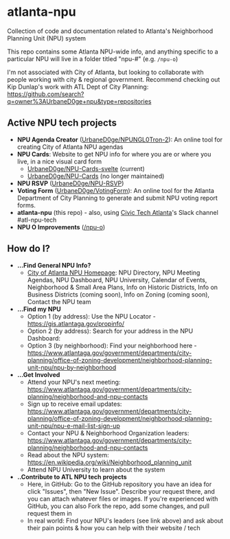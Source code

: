 # atlanta-npu

Collection of code and documentation related to Atlanta's Neighborhood Planning Unit (NPU) system

This repo contains some Atlanta NPU-wide info, and anything specific to a particular NPU will live in a folder titled "npu-#" (e.g. `/npu-o`)

I'm not associated with City of Atlanta, but looking to collaborate with people working with city & regional government.  Recommend checking out Kip Dunlap's work with ATL Dept of City Planning: https://github.com/search?q=owner%3AUrbaneD0ge+npu&type=repositories

## Active NPU tech projects

- **NPU Agenda Creator** ([UrbaneD0ge/NPUNGL0Tron-2](https://github.com/UrbaneD0ge/NPUNGL0Tron-2)): An online tool for creating City of Atlanta NPU agendas
- **NPU Cards**: Website to get NPU info for where you are or where you live, in a nice visual card form
  - [UrbaneD0ge/NPU-Cards-svelte](https://github.com/UrbaneD0ge/NPU-Cards-svelte) (current)
  - [UrbaneD0ge/NPU-Cards](https://github.com/UrbaneD0ge/NPU-Cards) (no longer maintained)
- **NPU RSVP** ([UrbaneD0ge/NPU-RSVP](https://github.com/UrbaneD0ge/NPU-RSVP))
- **Voting Form** ([UrbaneD0ge/VotingForm](https://github.com/UrbaneD0ge/VotingForm)): An online tool for the Atlanta Department of City Planning to generate and submit NPU voting report forms.
- **atlanta-npu** (this repo) - also, using [Civic Tech Atlanta](https://www.codeforatlanta.org/)'s Slack channel #atl-npu-tech
- **NPU O Improvements** ([/npu-o](npu-o))

## How do I?

- **...Find General NPU Info?**
  - [City of Atlanta NPU Homepage](https://www.atlantaga.gov/government/departments/city-planning/office-of-zoning-development/neighborhood-planning-unit-npu): NPU Directory, NPU Meeting Agendas, NPU Dashboard, NPU University, Calendar of Events, Neighborhood & Small Area Plans, Info on Historic Districts, Info on Business Districts (coming soon), Info on Zoning (coming soon), Contact the NPU team
- **...Find my NPU**
  - Option 1 (by address): Use the NPU Locator - https://gis.atlantaga.gov/propinfo/ 
  - Option 2 (by address): Search for your address in the NPU Dashboard: 
  - Option 3 (by neighborhood): Find your neighborhood here - https://www.atlantaga.gov/government/departments/city-planning/office-of-zoning-development/neighborhood-planning-unit-npu/npu-by-neighborhood
- **...Get Involved**
  - Attend your NPU's next meeting: https://www.atlantaga.gov/government/departments/city-planning/neighborhood-and-npu-contacts
  - Sign up to receive email updates: https://www.atlantaga.gov/government/departments/city-planning/office-of-zoning-development/neighborhood-planning-unit-npu/npu-e-mail-list-sign-up
  - Contact your NPU & Neighborhood Organization leaders: https://www.atlantaga.gov/government/departments/city-planning/neighborhood-and-npu-contacts
  - Read about the NPU system: https://en.wikipedia.org/wiki/Neighborhood_planning_unit
  - Attend NPU University to learn about the system
- **..Contribute to ATL NPU tech projects**
  - Here, in GitHub: Go to the GitHub repository you have an idea for click "Issues", then "New Issue".  Describe your request there, and you can attach whatever files or images.  If you're experienced with GitHub, you can also Fork the repo, add some changes, and pull request them in
  - In real world: Find your NPU's leaders (see link above) and ask about their pain points & how you can help with their website / tech
